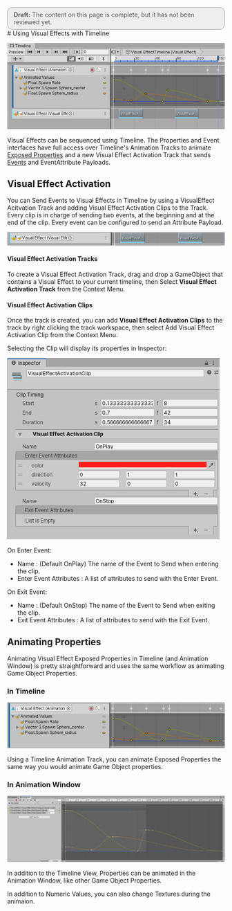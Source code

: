 <div style="border: solid 1px #999; border-radius:12px; background-color:#EEE; padding: 8px; padding-left:14px; color: #555; font-size:14px;"><b>Draft:</b> The content on this page is complete, but it has not been reviewed yet.</div>
# Using Visual Effects with Timeline

![](Images/Timeline.png)

Visual Effects can be sequenced using Timeline. The Properties and Event interfaces have full access over Timeline's Animation Tracks to animate [Exposed Properties](Blackboard.md) and a new Visual Effect Activation Track that sends [Events](Events.md) and EventAttribute Payloads.

## Visual Effect Activation

You can Send Events to Visual Effects in Timeline by using a VisualEffect Acitvation Track and adding Visual Effect Activation Clips to the Track. Every clip is in charge of sending two events, at the beginning and at the end of the clip. Every event can be configured to send an Attribute Payload.

![](Images/TimelineActivationTrack.png)

#### Visual Effect Activation Tracks

To create a Visual Effect Activation Track, drag and drop a GameObject that contains a Visual Effect to your current timeline, then Select **Visual Effect Activation Track** from the Context Menu.

#### Visual Effect Activation Clips

Once the track is created, you can add **Visual Effect Activation Clips** to the track by right clicking the track workspace, then select Add Visual Effect Activation Clip from the Context Menu.

Selecting the Clip will display its properties in Inspector:

![](Images/TimelineVisualEffectActivationClipInspector.png)

On Enter Event:

* Name : (Default OnPlay) The name of the Event to Send when entering the clip.
* Enter Event Attributes : A list of attributes to send with the Enter Event.

On Exit Event:

- Name : (Default OnStop) The name of the Event to Send when exiting the clip.
- Exit Event Attributes : A list of attributes to send with the Exit Event.

## Animating Properties

Animating Visual Effect Exposed Properties in Timeline (and Animation Window) is pretty straightforward and uses the same workflow as animating Game Object Properties.

### In Timeline

![](Images/TimelineAnimationTrack.png)

Using a Timeline Animation Track, you can animate Exposed Properties the same way you would animate Game Object properties.

### In Animation Window

![](Images/AnimationWindow.png)

In addition to the Timeline View, Properties can be animated in the Animation Window, like other Game Object Properties.

In addition to Numeric Values, you can also change Textures during the animaion.
